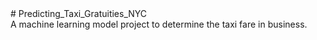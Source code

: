 <div> <centering> # Predicting_Taxi_Gratuities_NYC</div>
A machine learning model project to determine the taxi fare in business.
